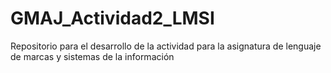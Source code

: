 # GMAJ_Actividad2_LMSI
Repositorio para el desarrollo de la actividad para la asignatura de lenguaje de marcas y sistemas de la información
